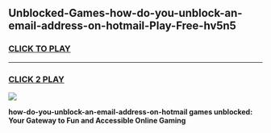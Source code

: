 
## Unblocked-Games-how-do-you-unblock-an-email-address-on-hotmail-Play-Free-hv5n5
<h3>
<a href="https://premium76.site?title=how-do-you-unblock-an-email-address-on-hotmail&ref=20M">CLICK TO PLAY</a></h3>
<hr>

<h3>
<a href="https://premium76.site?title=how-do-you-unblock-an-email-address-on-hotmail&ref=20M">CLICK 2 PLAY</a>
  
</h3>

<a href="https://premium76.site?title=how-do-you-unblock-an-email-address-on-hotmail&ref=19M"><img src="https://clearcache.store/games.png"></a>


**how-do-you-unblock-an-email-address-on-hotmail games unblocked: Your Gateway to Fun and Accessible Online Gaming**

